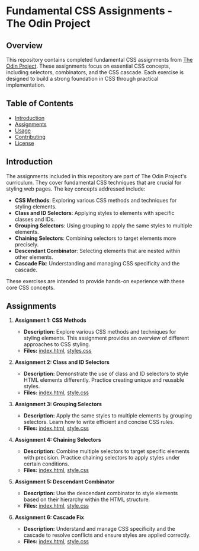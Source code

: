 # Fundamental CSS Assignments - The Odin Project

## Overview

This repository contains completed fundamental CSS assignments from [The Odin Project](https://www.theodinproject.com). These assignments focus on essential CSS concepts, including selectors, combinators, and the CSS cascade. Each exercise is designed to build a strong foundation in CSS through practical implementation.

## Table of Contents

- [Introduction](#introduction)
- [Assignments](#assignments)
- [Usage](#usage)
- [Contributing](#contributing)
- [License](#license)

## Introduction

The assignments included in this repository are part of The Odin Project's curriculum. They cover fundamental CSS techniques that are crucial for styling web pages. The key concepts addressed include:

- **CSS Methods**: Exploring various CSS methods and techniques for styling elements.
- **Class and ID Selectors**: Applying styles to elements with specific classes and IDs.
- **Grouping Selectors**: Using grouping to apply the same styles to multiple elements.
- **Chaining Selectors**: Combining selectors to target elements more precisely.
- **Descendant Combinator**: Selecting elements that are nested within other elements.
- **Cascade Fix**: Understanding and managing CSS specificity and the cascade.

These exercises are intended to provide hands-on experience with these core CSS concepts.

## Assignments

1. **Assignment 1: CSS Methods**
   - **Description:** Explore various CSS methods and techniques for styling elements. This assignment provides an overview of different approaches to CSS styling.
   - **Files:** [index.html](01-css-methods/index.html), [styles.css](01-css-methods/styles.css)

2. **Assignment 2: Class and ID Selectors**
   - **Description:** Demonstrate the use of class and ID selectors to style HTML elements differently. Practice creating unique and reusable styles.
   - **Files:** [index.html](02-class-id-selectors/index.html), [style.css](02-class-id-selectors/style.css)

3. **Assignment 3: Grouping Selectors**
   - **Description:** Apply the same styles to multiple elements by grouping selectors. Learn how to write efficient and concise CSS rules.
   - **Files:** [index.html](03-grouping-selectors/index.html), [style.css](03-grouping-selectors/style.css)

4. **Assignment 4: Chaining Selectors**
   - **Description:** Combine multiple selectors to target specific elements with precision. Practice chaining selectors to apply styles under certain conditions.
   - **Files:** [index.html](04-chaining-selectors/index.html), [style.css](04-chaining-selectors/style.css)

5. **Assignment 5: Descendant Combinator**
   - **Description:** Use the descendant combinator to style elements based on their hierarchy within the HTML structure.
   - **Files:** [index.html](05-descendant-combinator/index.html), [style.css](05-descendant-combinator/style.css)

6. **Assignment 6: Cascade Fix**
   - **Description:** Understand and manage CSS specificity and the cascade to resolve conflicts and ensure styles are applied correctly.
   - **Files:** [index.html](06-cascade-fix/index.html), [style.css](06-cascade-fix/style.css)
